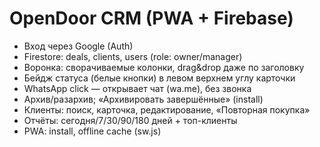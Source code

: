# OpenDoor CRM (PWA + Firebase)
- Вход через Google (Auth)
- Firestore: deals, clients, users (role: owner/manager)
- Воронка: сворачиваемые колонки, drag&drop даже по заголовку
- Бейдж статуса (белые кнопки) в левом верхнем углу карточки
- WhatsApp click — открывает чат (wa.me), без звонка
- Архив/разархив; «Архивировать завершённые» (install)
- Клиенты: поиск, карточка, редактирование, «Повторная покупка»
- Отчёты: сегодня/7/30/90/180 дней + топ-клиенты
- PWA: install, offline cache (sw.js)
